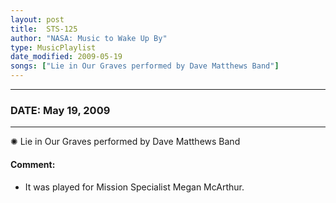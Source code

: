 ```yaml
---
layout: post
title:  STS-125
author: "NASA: Music to Wake Up By"
type: MusicPlaylist
date_modified: 2009-05-19
songs: ["Lie in Our Graves performed by Dave Matthews Band"]
---
```


----
### DATE: May 19, 2009
----
✺ Lie in Our Graves performed by Dave Matthews Band

#### Comment:
* It was played for Mission Specialist Megan McArthur.



<br/>
<center>
	<a target="_blank"
	   href="https://twitter.com/intent/tweet?hashtags=Space,NASA,Playlist,NASAWakeupCalls,SpaceProgram&text={{ page.author}}, '{{ page.songs.first }}' {{ page.title }}, {{ page.date | date: '%B %d, %Y' }}. {{ site.url }}{{ page.url }} @nasawakeupcalls">
	   <i class="fab fa-twitter" alt="Tweet this page" style="font-size: 1.3em;"></i>
	</a>
	&nbsp; 	<i class="fas fa-user-astronaut" style="font-size: 1.5em;"></i> &nbsp;
    <a type="amzn" search="'Lie in Our Graves performed by Dave Matthews Band'" category="popular music">
        <i class="fab fa-amazon" style="font-size: 1.3em;"></i>
    </a>
</center>
